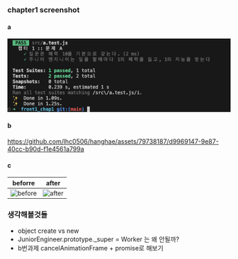 ### chapter1 screenshot

#### a

![alt text](/packages//chapter1/image.png)

#### b

https://github.com/lhc0506/hanghae/assets/79738187/d9969147-9e87-40cc-b90d-f1e4561a799a

#### c

| beforre                                                                                            | after                                                                                             |
| -------------------------------------------------------------------------------------------------- | ------------------------------------------------------------------------------------------------- |
| ![before](https://github.com/lhc0506/hanghae/assets/79738187/31f3d444-bbe7-4959-8c3b-5655c5dfd1b6) | ![after](https://github.com/lhc0506/hanghae/assets/79738187/af4ddf3a-f1db-4b20-9952-40500c070742) |

### 생각해볼것들

- object create vs new
- JuniorEngineer.prototype.\_super = Worker 는 왜 안될까?
- b번과제 cancelAnimationFrame + promise로 해보기
